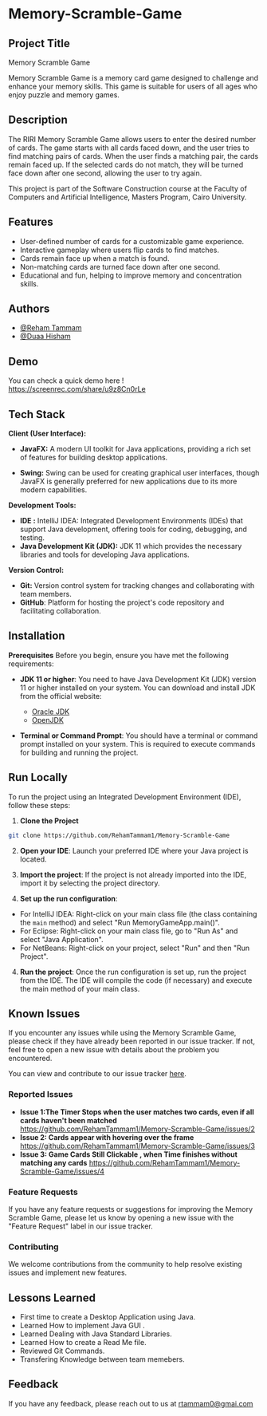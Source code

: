# Memory-Scramble-Game

## Project Title
Memory Scramble Game

Memory Scramble Game is a memory card game designed to challenge and enhance your memory skills. This game is suitable for users of all ages who enjoy puzzle and memory games.

## Description

The RIRI Memory Scramble Game allows users to enter the desired number of cards. The game starts with all cards faced down, and the user tries to find matching pairs of cards. When the user finds a matching pair, the cards remain faced up. If the selected cards do not match, they will be turned face down after one second, allowing the user to try again.

This project is part of the Software Construction course at the Faculty of Computers and Artificial Intelligence, Masters Program, Cairo University.

## Features
- User-defined number of cards for a customizable game experience.
- Interactive gameplay where users flip cards to find matches.
- Cards remain face up when a match is found.
- Non-matching cards are turned face down after one second.
- Educational and fun, helping to improve memory and concentration skills.

## Authors

- [@Reham Tammam](https://www.github.com/RehamTammam1)
- [@Duaa Hisham ](https://github.com/duaa-cmd)

## Demo
You can check a quick demo here !
https://screenrec.com/share/u9z8Cn0rLe

## Tech Stack
**Client (User Interface):**

- **JavaFX:** A modern UI toolkit for Java applications, providing a rich set of features for building desktop applications.
 
- **Swing:** Swing can be used for creating graphical user interfaces, though JavaFX is generally preferred for new applications due to its more modern capabilities.

**Development Tools:** 

- **IDE :** IntelliJ IDEA: Integrated Development Environments (IDEs) that support Java development, offering tools for coding, debugging, and testing.
- **Java Development Kit (JDK):**  JDK 11  which provides the necessary libraries and tools for developing Java applications.

**Version Control:** 
- **Git:** Version control system for tracking changes and collaborating with team members.
- **GitHub**: Platform for hosting the project's code repository and facilitating collaboration.

## Installation
**Prerequisites** 
Before you begin, ensure you have met the following requirements:
- **JDK 11 or higher**: You need to have Java Development Kit (JDK) version 11 or higher installed on your system. You can download and install JDK from the official website:
    - [Oracle JDK](https://www.oracle.com/java/technologies/javase-jdk11-downloads.html)
    - [OpenJDK](https://jdk.java.net/11/)

- **Terminal or Command Prompt**: You should have a terminal or command prompt installed on your system. This is required to execute commands for building and running the project.

## Run Locally
To run the project using an Integrated Development Environment (IDE), follow these steps:

1. **Clone the Project**
```bash
git clone https://github.com/RehamTammam1/Memory-Scramble-Game
```
2. **Open your IDE**: Launch your preferred IDE where your Java project is located.

2. **Import the project**: If the project is not already imported into the IDE, import it by selecting the project directory.

3. **Set up the run configuration**:

  - For IntelliJ IDEA: Right-click on your main class file (the class containing the `main` method) and select "Run MemoryGameApp.main()".
  - For Eclipse: Right-click on your main class file, go to "Run As" and select "Java Application".
  - For NetBeans: Right-click on your project, select "Run" and then "Run Project".

4. **Run the project**: Once the run configuration is set up, run the project from the IDE. The IDE will compile the code (if necessary) and execute the main method of your main class.

## Known Issues

If you encounter any issues while using the Memory Scramble Game, please check if they have already been reported in our issue tracker. If not, feel free to open a new issue with details about the problem you encountered.

You can view and contribute to our issue tracker [here](https://github.com/RehamTammam1/Memory-Scramble-Game/issues).

### Reported Issues

- **Issue 1:The Timer Stops when the user matches two cards, even if all cards haven't been matched** 
https://github.com/RehamTammam1/Memory-Scramble-Game/issues/2
- **Issue 2: Cards appear with hovering over the frame** https://github.com/RehamTammam1/Memory-Scramble-Game/issues/3
- **Issue 3: Game Cards Still Clickable , when Time finishes without matching any cards** https://github.com/RehamTammam1/Memory-Scramble-Game/issues/4
### Feature Requests

If you have any feature requests or suggestions for improving the Memory Scramble Game, please let us know by opening a new issue with the "Feature Request" label in our issue tracker.

### Contributing

We welcome contributions from the community to help resolve existing issues and implement new features.

## Lessons Learned

- First time to create a Desktop Application using Java.
- Learned How to implement Java GUI .
- Learned Dealing with Java Standard Libraries.
- Learned How to create a Read Me file.
- Reviewed Git Commands.
- Transfering Knowledge between team memebers.

## Feedback

If you have any feedback, please reach out to us at rtammam0@gmai.com

